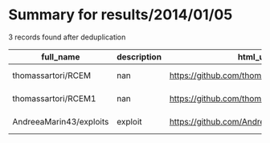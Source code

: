 
# Summary for results/2014/01/05
    
3 records found after deduplication

| full_name | description | html_url | matched_list | matched_count | pushed_at | size | stargazers_count | language | forks_count | vul_ids |
|-------------------------|---------------|--------------------------------------------|----------------|-----------------|---------------------------|--------|--------------------|------------|---------------|-----------|
| thomassartori/RCEM | nan | https://github.com/thomassartori/RCEM | ['rce'] | 1 | 2014-01-05 22:04:43+00:00 | 84 | 0 | | 0 | [] |
| thomassartori/RCEM1 | nan | https://github.com/thomassartori/RCEM1 | ['rce'] | 1 | 2014-01-05 21:56:05+00:00 | 192 | 0 | Python | 0 | [] |
| AndreeaMarin43/exploits | exploit | https://github.com/AndreeaMarin43/exploits | ['exploit'] | 1 | 2014-01-05 07:21:23+00:00 | 100 | 0 | nan | 0 | [] |

